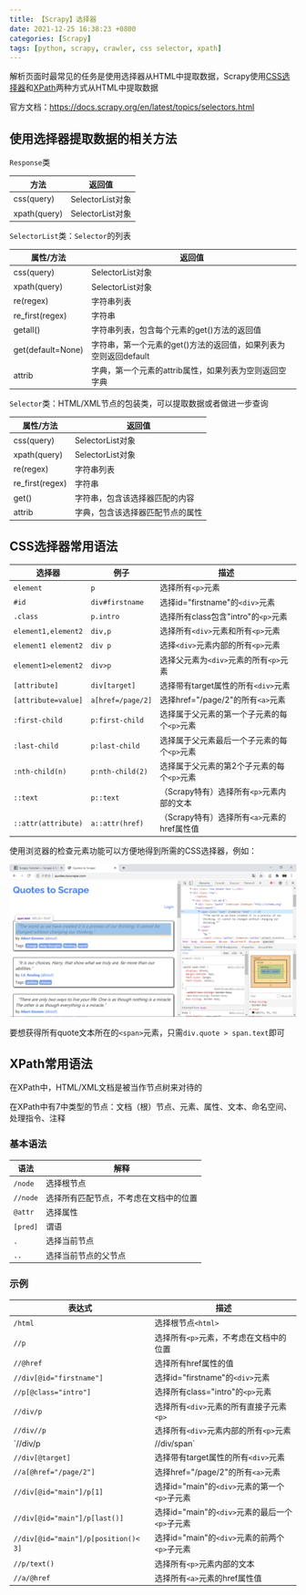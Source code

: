 ```yaml
---
title: 【Scrapy】选择器
date: 2021-12-25 16:38:23 +0800
categories: [Scrapy]
tags: [python, scrapy, crawler, css selector, xpath]
---
```

解析页面时最常见的任务是使用选择器从HTML中提取数据，Scrapy使用[CSS选择器](https://www.w3school.com.cn/cssref/css_selectors.asp)和[XPath](https://www.w3school.com.cn/xpath/xpath_syntax.asp)两种方式从HTML中提取数据

官方文档：<https://docs.scrapy.org/en/latest/topics/selectors.html>

## 使用选择器提取数据的相关方法
`Response`类

| 方法 | 返回值 |
| --- | --- |
| css(query) | SelectorList对象 |
| xpath(query)	 | SelectorList对象 |

`SelectorList`类：`Selector`的列表

| 属性/方法 | 返回值 |
| --- | --- |
| css(query) | SelectorList对象 |
| xpath(query) | SelectorList对象 |
| re(regex) | 字符串列表 |
| re_first(regex) | 字符串 |
| getall() | 字符串列表，包含每个元素的get()方法的返回值 |
| get(default=None) | 字符串，第一个元素的get()方法的返回值，如果列表为空则返回default |
| attrib | 字典，第一个元素的attrib属性，如果列表为空则返回空字典 |

`Selector`类：HTML/XML节点的包装类，可以提取数据或者做进一步查询

| 属性/方法 | 返回值 |
| --- | --- |
| css(query) | SelectorList对象 |
| xpath(query) | SelectorList对象 |
| re(regex) | 字符串列表 |
| re_first(regex) | 字符串 |
| get() | 字符串，包含该选择器匹配的内容 |
| attrib | 字典，包含该选择器匹配节点的属性 |

## CSS选择器常用语法

| 选择器 | 例子 | 描述 |
| --- | --- | --- |
| `element` | `p` | 选择所有`<p>`元素 |
| `#id` | `div#firstname` | 选择id="firstname"的`<div>`元素 |
| `.class` | `p.intro` | 选择所有class包含"intro"的`<p>`元素 |
| `element1,element2` | `div,p` | 选择所有`<div>`元素和所有`<p>`元素 |
| `element1 element2` | `div p` | 选择`<div>`元素内部的所有`<p>`元素 |
| `element1>element2` | `div>p` | 选择父元素为`<div>`元素的所有`<p>`元素 |
| `[attribute]` | `div[target]` | 选择带有target属性的所有`<div>`元素 |
| `[attribute=value]` | `a[href=/page/2]` | 选择href="/page/2"的所有`<a>`元素 |
| `:first-child` | `p:first-child` | 选择属于父元素的第一个子元素的每个`<p>`元素 |
| `:last-child` | `p:last-child` | 选择属于父元素最后一个子元素的每个`<p>`元素 |
| `:nth-child(n)` | `p:nth-child(2)` | 选择属于父元素的第2个子元素的每个`<p>`元素 |
| `::text` | `p::text` | （Scrapy特有）选择所有`<p>`元素内部的文本 |
| `::attr(attribute)` | `a::attr(href)` | （Scrapy特有）选择所有`<a>`元素的href属性值 |

使用浏览器的检查元素功能可以方便地得到所需的CSS选择器，例如：

![检查元素](/assets/images/scrapy-selectors/检查元素.png)

要想获得所有quote文本所在的`<span>`元素，只需`div.quote > span.text`即可

## XPath常用语法
在XPath中，HTML/XML文档是被当作节点树来对待的

在XPath中有7中类型的节点：文档（根）节点、元素、属性、文本、命名空间、处理指令、注释

### 基本语法

| 语法 | 解释 |
| --- | --- |
| `/node` | 选择根节点 |
| `//node` | 选择所有匹配节点，不考虑在文档中的位置 |
| `@attr` | 选择属性 |
| `[pred]` | 谓语 |
| `.` | 选择当前节点 |
| `..` | 选择当前节点的父节点 |

### 示例

| 表达式 | 描述 |
| --- | --- |
| `/html` | 选择根节点`<html>` |
| `//p` | 选择所有`<p>`元素，不考虑在文档中的位置 |
| `//@href` | 选择所有href属性的值 |
| `//div[@id="firstname"]` | 选择id="firstname"的`<div>`元素 |
| `//p[@class="intro"]` | 选择所有class="intro"的`<p>`元素 |
| `//div/p` | 选择所有`<div>`元素的所有直接子元素`<p>` |
| `//div//p` | 选择所有`<div>`元素内部的所有`<p>`元素 |
| `//div/p | //div/span` | 选择所有`<div>`元素的所有直接子元素`<p>`和`<span>` |
| `//div[@target]` | 选择带有target属性的所有`<div>`元素 |
| `//a[@href="/page/2"]` | 选择href="/page/2"的所有`<a>`元素 |
| `//div[@id="main"]/p[1]` | 选择id="main"的`<div>`元素的第一个`<p>`子元素 |
| `//div[@id="main"]/p[last()]` | 选择id="main"的`<div>`元素的最后一个`<p>`子元素 |
| `//div[@id="main"]/p[position()< 3]` | 选择id="main"的`<div>`元素的前两个`<p>`子元素 |
| `//p/text()` | 选择所有`<p>`元素内部的文本 |
| `//a/@href` | 选择所有`<a>`元素的href属性值 |
